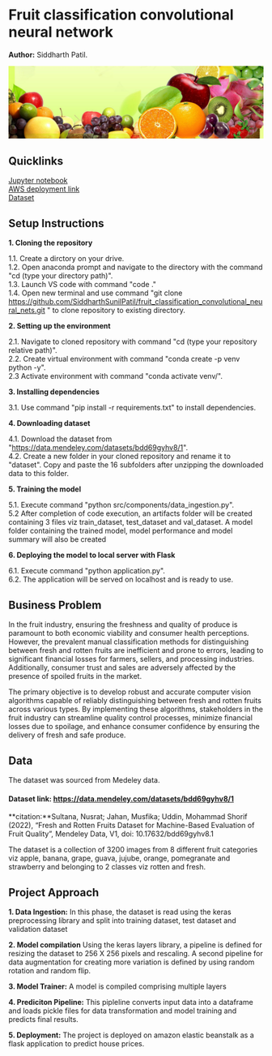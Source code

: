 # Fruit classification convolutional neural network
**Author:** Siddharth Patil.  

![image](https://github.com/SiddharthSunilPatil/fruit_classification_convolutional_neural_nets/blob/main/static/fruit_img_2.png)

## Quicklinks
[Jupyter notebook](https://github.com/SiddharthSunilPatil/fruit_classification_convolutional_neural_nets/blob/main/notebook/Fresh_Rotten_Fruit_Classification.ipynb)       
[AWS deployment link](http://trialproject-env.eba-mmr3didc.us-east-2.elasticbeanstalk.com/classify_image)  
[Dataset]( https://data.mendeley.com/datasets/bdd69gyhv8/1)

## Setup Instructions

**1. Cloning the repository**

1.1. Create a dirctory on your drive.  
1.2. Open anaconda prompt and navigate to the directory with the command "cd (type your directory path)".  
1.3. Launch VS code with command "code ."  
1.4. Open new terminal and use command "git clone https://github.com/SiddharthSunilPatil/fruit_classification_convolutional_neural_nets.git
" to clone repository to existing directory.  
 
**2. Setting up the environment**  

2.1. Navigate to cloned repository with command "cd (type your repository relative path)".  
2.2. Create virtual environment with command "conda create -p venv python -y".  
2.3  Activate environment with command "conda activate venv/".  

**3. Installing dependencies**  

3.1. Use command "pip install -r requirements.txt" to install dependencies.  

**4. Downloading dataset**

4.1. Download the dataset from "https://data.mendeley.com/datasets/bdd69gyhv8/1".  
4.2. Create a new folder in your cloned repository and rename it to "dataset". Copy and paste the 16 subfolders after unzipping the  downloaded data to this folder.    

**5. Training the model**  

5.1. Execute command "python src/components/data_ingestion.py".      
5.2  After completion of code execution, an artifacts folder will be created containing 3 files viz train_dataset, test_dataset and val_dataset. A model folder containing the trained model, model performance and model summary will also be created 

**6. Deploying the model to local server with Flask**

6.1. Execute command "python application.py".  
6.2. The application will be served on localhost and is ready to use.  

## Business Problem

In the fruit industry, ensuring the freshness and quality of produce is paramount to both economic viability and consumer health perceptions. However, the prevalent manual classification methods for distinguishing between fresh and rotten fruits are inefficient and prone to errors, leading to significant financial losses for farmers, sellers, and processing industries. Additionally, consumer trust and sales are adversely affected by the presence of spoiled fruits in the market.

The primary objective is to develop robust and accurate computer vision algorithms capable of reliably distinguishing between fresh and rotten fruits across various types. By implementing these algorithms, stakeholders in the fruit industry can streamline quality control processes, minimize financial losses due to spoilage, and enhance consumer confidence by ensuring the delivery of fresh and safe produce.

## Data

The dataset was sourced from Medeley data. 

#### Dataset link: https://data.mendeley.com/datasets/bdd69gyhv8/1

**citation:**Sultana, Nusrat; Jahan, Musfika; Uddin, Mohammad Shorif (2022), “Fresh and Rotten Fruits Dataset for Machine-Based Evaluation of Fruit Quality”, Mendeley Data, V1, doi: 10.17632/bdd69gyhv8.1

The dataset is a collection of 3200 images from 8 different fruit categories viz apple, banana, grape, guava, jujube, orange, pomegranate and strawberry and belonging to 2 classes viz rotten and fresh.

 
## Project Approach

**1. Data Ingestion:** In this phase, the dataset is read using the keras preprocessing library and split into training dataset, test dataset and validation dataset

**2. Model compilation** Using the keras layers library, a pipeline is defined for resizing the dataset to 256 X 256 pixels and rescaling. A second pipeline for data augmentation for creating more variation is defined by using random rotation and random flip.

**3. Model Trainer:** A model is compiled comprising multiple layers 

**4. Prediciton Pipeline:** This pipleline converts input data into a dataframe and loads pickle files for data transformation and model training and predicts final results.

**5. Deployment:** The project is deployed on amazon elastic beanstalk as a flask application to predict house prices.








